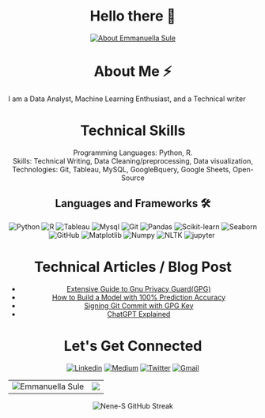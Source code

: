 <h1 align="center"> Hello there 👋 </h1>

<div align="center">
  <a href="https://git.io/typing-svg"><img src="https://readme-typing-svg.herokuapp.com?font=Fira+code&weight=500&size=25&pause=1000&color=BF26B0AE&center=true&vCenter=true&width=435&lines=I'm+Emmanuella+Sule.;A+Data+Scientist%2FAnalyst.+;A+Technical+Writer.+;A+Machine+Learning+Enthusiast." alt=" About Emmanuella Sule" /></a>
  
</div>




<h1 align="center"> About Me ⚡</h1>
I am a Data Analyst, Machine Learning Enthusiast, and a Technical writer 



<div align="center">
<h1> Technical Skills </h1>
Programming Languages:   Python, R. <br>       
Skills: Technical Writing, Data Cleaning/preprocessing, Data visualization, <br>  
Technologies:    Git, Tableau, MySQL, GoogleBquery, Google Sheets, Open-Source    



<h2> Languages and Frameworks 🛠</h2>
<p align="center">
<img alt="Python" src="https://img.shields.io/badge/python-%2317405d?style=for-the-badge&logo=Python" />
<img alt="R" src="https://img.shields.io/badge/R-%23040406?style=for-the-badge&logo=R" />
<img alt="Tableau" src="https://img.shields.io/badge/Tableau-%23bf35ae?style=for-the-badge&logo=Tableau&logoColor=white" />
<img alt="Mysql" src="https://img.shields.io/badge/Mysql-%23000186?style=for-the-badge&logo=mysql&logoColor=white" />
<img alt="Git" src="https://img.shields.io/badge/Git-%23b21355?style=for-the-badge&logo=git" />
<img alt="Pandas" src="https://img.shields.io/badge/pandas-%236578ff?style=for-the-badge&logo=pandas" />
<img alt="Scikit-learn" src="https://img.shields.io/badge/scikit--learn-%23f8c621?style=for-the-badge&logo=scikit-learn" />
<img alt="Seaborn" src="https://img.shields.io/badge/seaborn-%23f4114a?style=for-the-badge&logo=seaborn" />
<img alt="GitHub" src="https://img.shields.io/badge/Github-%231d2225?style=for-the-badge&logo=Github&logoColor=white" />
<img alt="Matplotlib" src="https://img.shields.io/badge/Matplotlib-%230d4335?style=for-the-badge" />
<img alt="Numpy" src="https://img.shields.io/badge/Numpy-%23fd600e?style=for-the-badge&logo=Numpy" />
<img alt="NLTK" src="https://img.shields.io/badge/Nltk-%23f00265?style=for-the-badge&logo=Nltk" />
<img alt="jupyter" src="https://img.shields.io/badge/jupyter-%232b37a7?style=for-the-badge&logo=jupyter" />
<img alt="" src="" />

</p>

</div>

<div align="center">
  <h1> Technical Articles / Blog Post </h1>
  <ul>
    <li> <a href="https://medium.com/@suleemmanuella/extensive-guide-to-gnu-privacy-guard-gpg-7d8376ca2cbe"> Extensive Guide to Gnu Privacy Guard(GPG)</a> </li>
    <li> <a href="https://medium.com/@suleemmanuella/how-to-build-a-model-with-100-prediction-accuracy-1731a582716a"> How to Build a Model with 100% Prediction Accuracy </a> </li>
    <li> <a href="https://medium.com/@suleemmanuella/signing-git-commit-with-gpg-key-a795de0c9148"> Signing Git Commit with GPG Key</a> </li>
    <li> <a href="https://medium.com/@suleemmanuella/chatgpt-explained-a5ba0c161a6c"> ChatGPT Explained </a> </li>
  </ul>

  
</div>


<div align="center">
  <h1> Let's Get Connected </h1>
  <a href="https://www.linkedin.com/in/emmanuella-sule-212b0b224/" target ="_blank">  <img alt="Linkedin" src="https://img.shields.io/badge/Linkedin-%230A66C2?style=for-the-badge&logo=Linkedin"/></a>
  <a href="https://medium.com/@suleemmanuella" target="_blank"> <img alt="Medium" src="https://img.shields.io/badge/Medium-%23000000?style=for-the-badge&logo=medium"/></a>
  <a href="https://twitter.com/EllaSule" target="_blank"> <img alt="Twitter" src="https://img.shields.io/badge/twitter-%231D9BF0?style=for-the-badge&logo=twitter&logoColor=white"/></a>
  <a href="suleemmanuella0010@gmail.com"> <img alt="Gmail" src="https://img.shields.io/badge/gmail-%23EA4335?style=for-the-badge&logo=gmail&logoColor=white" /></a>


</div> 




<table>
  <tr>
    <td><img src="https://github-readme-stats.vercel.app/api?username=Nene-S&show_icons=true&theme=ambient_gradient&include_all_commits=true&line_height=20" alt="Emmanuella Sule" /> </td>
    <td><img src="https://github-readme-stats.vercel.app/api/top-langs/?username=Nene-S&size_weight=0.5&count_weight=0.5&theme=ambient_gradient" /> </td>
  </tr>
</table>



<div align="center">
<p><img  src="https://github-readme-streak-stats.herokuapp.com?user=Nene-S&theme=ambient-gradient" alt="Nene-S GitHub Streak"/></p>
  </div>

